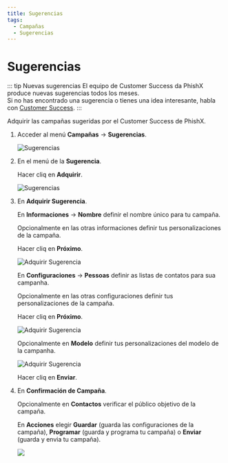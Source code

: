 ```yaml
---
title: Sugerencias
tags:
  - Campañas
  - Sugerencias
---
```


# Sugerencias

::: tip Nuevas sugerencias
El equipo de Customer Success da PhishX produce nuevas sugerencias todos los meses.<br>
Si no has encontrado una sugerencia o tienes una idea interesante, habla con [Customer Success](mailto:cs@phishx.io).
:::

Adquirir las campañas sugeridas por el Customer Success de PhishX.

1. Acceder al menú **Campañas** -> **Sugerencias**.

   ![Sugerencias](https://cdn.phishx.io/phishx-docs/images/phishx_campaigns_suggestions_01.webp)

2. En el menú de la **Sugerencia**.

   Hacer cliq en **Adquirir**.

   ![Sugerencias](https://cdn.phishx.io/phishx-docs/images/phishx_campaigns_suggestions_02.webp)

3. En **Adquirir Sugerencia**.

   En **Informaciones** -> **Nombre** definir el nombre único para tu campaña.

   Opcionalmente en las otras informaciones definir tus personalizaciones de la campaña.

   Hacer cliq en **Próximo**.

   ![Adquirir Sugerencia](https://cdn.phishx.io/phishx-docs/images/phishx_campaigns_suggestions_03.webp)

   En **Configuraciones** -> **Pessoas** definir as listas de contatos para sua campanha.

   Opcionalmente en las otras configuraciones definir tus personalizaciones de la campaña.

   Hacer cliq en **Próximo**.

   ![Adquirir Sugerencia](https://cdn.phishx.io/phishx-docs/images/phishx_campaigns_suggestions_04.webp)

   Opcionalmente en **Modelo** definir tus personalizaciones del modelo de la campanha.

   ![Adquirir Sugerencia](https://cdn.phishx.io/phishx-docs/images/phishx_campaigns_suggestions_05.webp)

   Hacer cliq en **Enviar**.

4. En **Confirmación de Campaña**.

   Opcionalmente en **Contactos** verificar el público objetivo de la campaña.

   En **Acciones** elegir **Guardar** (guarda las configuraciones de la campaña), **Programar** (guarda y programa tu campaña) o **Enviar** (guarda y envia tu campaña).

   ![](https://cdn.phishx.io/phishx-docs/images/phishx_campaigns_campaigns_new_confirmation_03.webp)
